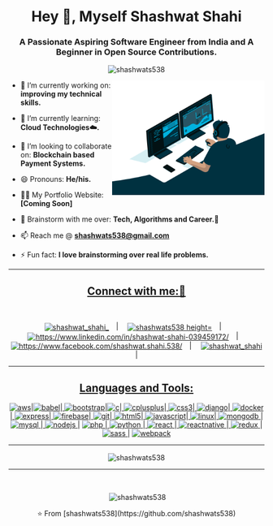 <h1 align="center">Hey 👋, Myself Shashwat Shahi</h1>
<h3 align="center">A Passionate Aspiring Software Engineer from India and A Beginner in Open Source Contributions.</h3>

<p align="center"> <img src="https://komarev.com/ghpvc/?username=shashwats538" alt="shashwats538" /> </p>

<img align="right" width=300px alt="Developer Gif" src="https://raw.githubusercontent.com/shashwats538/shashwats538/main/assets/dev.gif" />

- 🔭 I’m currently working on: **improving my technical skills.**

- 🌱 I’m currently learning: **Cloud Technologies☁️.**

- 👯 I’m looking to collaborate on: **Blockchain based Payment Systems.**

- 😄 Pronouns: **He/his.**

- 👨‍💻 My Portfolio Website: **[Coming Soon]**

- 💬 Brainstorm with me over: **Tech, Algorithms and Career.🎯**

- 📫 Reach me @ **shashwats538@gmail.com**

- ⚡ Fun fact: **I love brainstorming over real life problems.**
<hr>
<p align="center">
<h2 align="center"><ins>Connect with me:🤝</ins></h3><br>
<p align="center">
<a href="https://twitter.com/shashwat_shahi_" target="blank"><img align="center" src="https://cdn.jsdelivr.net/npm/simple-icons@3.0.1/icons/twitter.svg" alt="shashwat_shahi_" height="30" width="40" /></a>&emsp;|&emsp;
<a href="https://github.com/shashwats538_" target="blank"><img align="center" src="https://cdn.jsdelivr.net/npm/simple-icons@3.0.1/icons/github.svg" alt="shashwats538 height="30" width="40" /></a>&emsp;|&emsp;
<a href="https://linkedin.com/in/https://www.linkedin.com/in/shashwat-shahi-039459172/" target="blank"><img align="center" src="https://cdn.jsdelivr.net/npm/simple-icons@3.0.1/icons/linkedin.svg" alt="https://www.linkedin.com/in/shashwat-shahi-039459172/" height="30" width="40" /></a>&emsp;|&emsp;
<a href="https://fb.com/https://www.facebook.com/shashwat.shahi.538/" target="blank"><img align="center" src="https://cdn.jsdelivr.net/npm/simple-icons@3.0.1/icons/facebook.svg" alt="https://www.facebook.com/shashwat.shahi.538/" height="30" width="40" /></a>&emsp;|&emsp;
<a href="https://instagram.com/shashwat_shahi" target="blank"><img align="center" src="https://cdn.jsdelivr.net/npm/simple-icons@3.0.1/icons/instagram.svg" alt="shashwat_shahi" height="30" width="40" /></a>&emsp;|&emsp;
</p>
</p>
<hr>
  <h2 align="center"><b><ins>Languages and Tools:</ins></b></h3>
<p align="center"><a href="https://aws.amazon.com" target="_blank"><img src="https://devicons.github.io/devicon/devicon.git/icons/amazonwebservices/amazonwebservices-original-wordmark.svg" alt="aws" width="40" height="40"/></a>|<a href="https://babeljs.io/" target="_blank"><img src="https://www.vectorlogo.zone/logos/babeljs/babeljs-icon.svg" alt="babel" width="40" height="40"/></a>|<a href="https://getbootstrap.com" target="_blank"> <img src="https://devicons.github.io/devicon/devicon.git/icons/bootstrap/bootstrap-plain.svg" alt="bootstrap" width="40" height="40"/></a>|<a href="https://www.cprogramming.com/" target="_blank"><img src="https://devicons.github.io/devicon/devicon.git/icons/c/c-original.svg" alt="c" width="40" height="40"/></a>|<a href="https://www.w3schools.com/cpp/" target="_blank"> <img src="https://devicons.github.io/devicon/devicon.git/icons/cplusplus/cplusplus-original.svg" alt="cplusplus" width="40" height="40"/></a>|<a href="https://www.w3schools.com/css/" target="_blank"> <img src="https://devicons.github.io/devicon/devicon.git/icons/css3/css3-original-wordmark.svg" alt="css3" width="40" height="40"/></a>|<a href="https://www.djangoproject.com/" target="_blank"> <img src="https://devicons.github.io/devicon/devicon.git/icons/django/django-original.svg" alt="django" width="40" height="40"/></a>|<a href="https://www.docker.com/" target="_blank"> <img src="https://devicons.github.io/devicon/devicon.git/icons/docker/docker-original-wordmark.svg" alt="docker" width="40" height="40"/></a>|<a href="https://expressjs.com" target="_blank"> <img src="https://devicons.github.io/devicon/devicon.git/icons/express/express-original-wordmark.svg" alt="express" width="40" height="40"/></a>|<a href="https://firebase.google.com/" target="_blank"> <img src="https://www.vectorlogo.zone/logos/firebase/firebase-icon.svg" alt="firebase" width="40" height="40"/></a>|<a href="https://git-scm.com/" target="_blank"> <img src="https://www.vectorlogo.zone/logos/git-scm/git-scm-icon.svg" alt="git" width="40" height="40"/></a>|<a href="https://www.w3.org/html/" target="_blank"> <img src="https://devicons.github.io/devicon/devicon.git/icons/html5/html5-original-wordmark.svg" alt="html5" width="40" height="40"/></a>|<a href="https://developer.mozilla.org/en-US/docs/Web/JavaScript" target="_blank"> <img src="https://devicons.github.io/devicon/devicon.git/icons/javascript/javascript-original.svg" alt="javascript" width="40" height="40"/></a>|<a href="https://www.linux.org/" target="_blank"> <img src="https://devicons.github.io/devicon/devicon.git/icons/linux/linux-original.svg" alt="linux" width="40" height="40"/></a>|<a href="https://www.mongodb.com/" target="_blank"> <img src="https://devicons.github.io/devicon/devicon.git/icons/mongodb/mongodb-original-wordmark.svg" alt="mongodb" width="40" height="40"/> </a>|<a href="https://www.mysql.com/" target="_blank"> <img src="https://devicons.github.io/devicon/devicon.git/icons/mysql/mysql-original-wordmark.svg" alt="mysql" width="40" height="40"/> </a>|<a href="https://nodejs.org" target="_blank"> <img src="https://devicons.github.io/devicon/devicon.git/icons/nodejs/nodejs-original-wordmark.svg" alt="nodejs" width="40" height="40"/> </a>| <a href="https://www.php.net" target="_blank"> <img src="https://devicons.github.io/devicon/devicon.git/icons/php/php-original.svg" alt="php" width="40" height="40"/> </a>|<a href="https://www.python.org" target="_blank"> <img src="https://devicons.github.io/devicon/devicon.git/icons/python/python-original.svg" alt="python" width="40" height="40"/> </a>|<a href="https://reactjs.org/" target="_blank"> <img src="https://devicons.github.io/devicon/devicon.git/icons/react/react-original-wordmark.svg" alt="react" width="40" height="40"/> </a>|<a href="https://reactnative.dev/" target="_blank"> <img src="https://reactnative.dev/img/header_logo.svg" alt="reactnative" width="40" height="40"/> </a>|<a href="https://redux.js.org" target="_blank"> <img src="https://devicons.github.io/devicon/devicon.git/icons/redux/redux-original.svg" alt="redux" width="40" height="40"/> </a>| <a href="https://sass-lang.com" target="_blank"> <img src="https://devicons.github.io/devicon/devicon.git/icons/sass/sass-original.svg" alt="sass" width="40" height="40"/> </a>| <a href="https://webpack.js.org" target="_blank"> <img src="https://devicons.github.io/devicon/devicon.git/icons/webpack/webpack-original.svg" alt="webpack" width="40" height="40"/> </a> </p>
<hr>
<p align="center"><img align="center" src="https://github-readme-stats.vercel.app/api/top-langs/?username=shashwats538&layout=compact" alt="shashwats538" /></p>
<hr><br>
<p align="center">&nbsp;<img align="center" src="https://github-readme-stats.vercel.app/api?username=shashwats538&show_icons=true" alt="shashwats538" /></p>
<p align="center">⭐️ From [shashwats538](https://github.com/shashwats538)</p>
